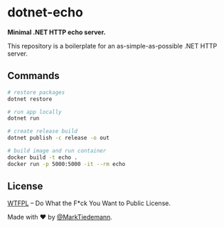 # dotnet-echo

**Minimal .NET HTTP echo server.**

This repository is a boilerplate for an as-simple-as-possible .NET HTTP server.

## Commands

```sh
# restore packages
dotnet restore

# run app locally
dotnet run

# create release build
dotnet publish -c release -o out

# build image and run container
docker build -t echo .
docker run -p 5000:5000 -it --rm echo
```

## License

[WTFPL](http://www.wtfpl.net/) – Do What the F*ck You Want to Public License.

Made with :heart: by [@MarkTiedemann](https://twitter.com/MarkTiedemannDE).